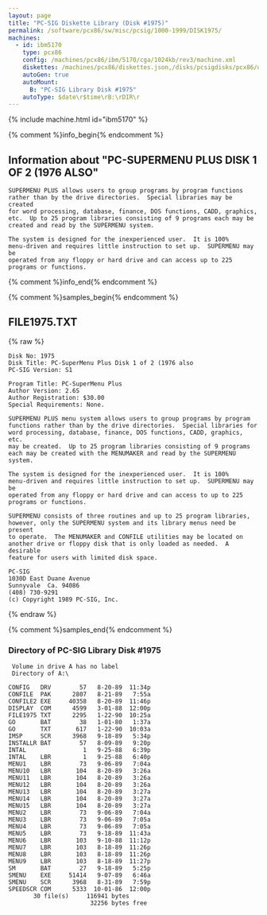```yaml
---
layout: page
title: "PC-SIG Diskette Library (Disk #1975)"
permalink: /software/pcx86/sw/misc/pcsig/1000-1999/DISK1975/
machines:
  - id: ibm5170
    type: pcx86
    config: /machines/pcx86/ibm/5170/cga/1024kb/rev3/machine.xml
    diskettes: /machines/pcx86/diskettes.json,/disks/pcsigdisks/pcx86/diskettes.json
    autoGen: true
    autoMount:
      B: "PC-SIG Library Disk #1975"
    autoType: $date\r$time\rB:\rDIR\r
---
```


{% include machine.html id="ibm5170" %}

{% comment %}info_begin{% endcomment %}

## Information about "PC-SUPERMENU PLUS DISK 1 OF 2 (1976 ALSO"

    SUPERMENU PLUS allows users to group programs by program functions
    rather than by the drive directories.  Special libraries may be created
    for word processing, database, finance, DOS functions, CADD, graphics,
    etc.  Up to 25 program libraries consisting of 9 programs each may be
    created and read by the SUPERMENU system.
    
    The system is designed for the inexperienced user.  It is 100%
    menu-driven and requires little instruction to set up.  SUPERMENU may be
    operated from any floppy or hard drive and can access up to 225
    programs or functions.
{% comment %}info_end{% endcomment %}

{% comment %}samples_begin{% endcomment %}

## FILE1975.TXT

{% raw %}
```
Disk No: 1975                                                           
Disk Title: PC-SuperMenu Plus Disk 1 of 2 (1976 also                    
PC-SIG Version: S1                                                      
                                                                        
Program Title: PC-SuperMenu Plus                                        
Author Version: 2.6S                                                    
Author Registration: $30.00                                             
Special Requirements: None.                                             
                                                                        
SUPERMENU PLUS menu system allows users to group programs by program    
functions rather than by the drive directories.  Special libraries for  
word processing, database, finance, DOS functions, CADD, graphics, etc. 
may be created.  Up to 25 program libraries consisting of 9 programs    
each may be created with the MENUMAKER and read by the SUPERMENU system.
                                                                        
The system is designed for the inexperienced user.  It is 100%          
menu-driven and requires little instruction to set up.  SUPERMENU may be
operated from any floppy or hard drive and can access to up to 225      
programs or functions.                                                  
                                                                        
SUPERMENU consists of three routines and up to 25 program libraries,    
however, only the SUPERMENU system and its library menus need be present
to operate.  The MENUMAKER and CONFILE utilities may be located on      
another drive or floppy disk that is only loaded as needed.  A desirable
feature for users with limited disk space.                              
                                                                        
PC-SIG                                                                  
1030D East Duane Avenue                                                 
Sunnyvale  Ca. 94086                                                    
(408) 730-9291                                                          
(c) Copyright 1989 PC-SIG, Inc.                                         
```
{% endraw %}

{% comment %}samples_end{% endcomment %}

### Directory of PC-SIG Library Disk #1975

     Volume in drive A has no label
     Directory of A:\

    CONFIG   DRV        57   8-20-89  11:34p
    CONFILE  PAK      2807   8-21-89   7:55a
    CONFILE2 EXE     40358   8-20-89  11:46p
    DISPLAY  COM      4599   3-01-88  12:00p
    FILE1975 TXT      2295   1-22-90  10:25a
    GO       BAT        38   1-01-80   1:37a
    GO       TXT       617   1-22-90  10:03a
    IMSP     SCR      3968   9-18-89   5:34p
    INSTALLR BAT        57   8-09-89   9:20p
    INTAL                1   9-25-88   6:39p
    INTAL    LBR         1   9-25-88   6:40p
    MENU1    LBR        73   9-06-89   7:04a
    MENU10   LBR       104   8-20-89   3:26a
    MENU11   LBR       104   8-20-89   3:26a
    MENU12   LBR       104   8-20-89   3:26a
    MENU13   LBR       104   8-20-89   3:27a
    MENU14   LBR       104   8-20-89   3:27a
    MENU15   LBR       104   8-20-89   3:27a
    MENU2    LBR        73   9-06-89   7:04a
    MENU3    LBR        73   9-06-89   7:05a
    MENU4    LBR        73   9-06-89   7:05a
    MENU5    LBR        73   9-18-89  11:43a
    MENU6    LBR       103   9-10-88  11:12p
    MENU7    LBR       103   8-18-89  11:26p
    MENU8    LBR       103   8-18-89  11:26p
    MENU9    LBR       103   8-18-89  11:27p
    SM       BAT        27   9-18-89   5:25p
    SMENU    EXE     51414   9-07-89   6:46a
    SMENU    SCR      3968   8-31-89   7:59p
    SPEEDSCR COM      5333  10-01-86  12:00p
           30 file(s)     116941 bytes
                           32256 bytes free
